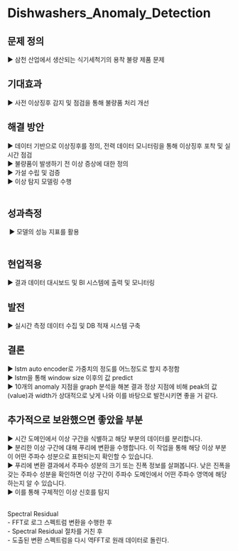 # Dishwashers_Anomaly_Detection


## 문제 정의
▶ 삼천 산업에서 생산되는 식기세척기의 용착 불량 제품 문제
 
## 기대효과
▶ 사전 이상징후 감지 및 점검을 통해 불량품 처리 개선 

## 해결 방안
▶ 데이터 기반으로 이상징후를 정의, 전력 데이터 모니터링을 통해 이상징후 포착 및 실시간 점검 <br>
▶ 불량품이 발생하기 전 이상 증상에 대한 정의  <br>
▶ 가설 수립 및 검증<br>
▶ 이상 탐지 모델링 수행<br>
 
## 성과측정
 ▶ 모델의 성능 지표를 활용  
 
## 현업적용
▶ 결과 데이터 대시보드 및 BI 시스템에 출력 및 모니터링
 
## 발전
▶ 실시간 측정 데이터 수집 및 DB 적재 시스템 구축 

## 결론
▶ lstm auto encoder로 가중치의 정도를 어느정도로 할지 추정함 <br>
▶ lstm을 통해 window size 이후의 값 predict <br>
▶ 10개의 anomaly 지점을 graph 분석을 해본 결과 정상 지점에 비해 peak의 값(value)과 width가 상대적으로 낮게 나와 이를 바탕으로 발전시키면 좋을 거 같다.


## 추가적으로 보완했으면 좋았을 부분 
▶ 시간 도메인에서 이상 구간을 식별하고 해당 부분의 데이터를 분리합니다. <br>
▶ 분리한 이상 구간에 대해 푸리에 변환을 수행합니다. 이 작업을 통해 해당 이상 부분이 어떤 주파수 성분으로 표현되는지 확인할 수 있습니다.<br>
▶ 푸리에 변환 결과에서 주파수 성분의 크기 또는 진폭 정보를 살펴봅니다. 낮은 진폭을 갖는 주파수 성분을 확인하면 이상 구간이 주파수 도메인에서 어떤 주파수 영역에 해당하는지 알 수 있습니다.<br>
▶ 이를 통해 구체적인 이상 신호를 탐지


<br>
Spectral Residual <br>
- FFT로 로그 스펙트럼 변환을 수행한 후 <br>
- Spectral Residual 절차를 거친 후 <br>
- 도출된 변환 스펙트럼을 다시 역FFT로 원래 데이터로 돌린다. <br>
